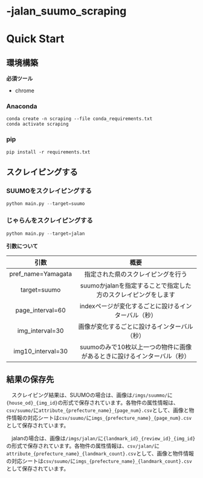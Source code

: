 # -jalan_suumo_scraping

#  Quick Start

## 環境構築
**必須ツール**
- chrome

### Anaconda

```
conda create -n scraping --file conda_requirements.txt
conda activate scraping
```

### pip

```
pip install -r requirements.txt
```

## スクレイピングする
### SUUMOをスクレイピングする

```python
python main.py --target=suumo
```

### じゃらんをスクレイピングする

```python
python main.py --target=jalan
```

**引数について**

|引数|概要|
|:--:|:--:|
|pref_name=Yamagata|指定された県のスクレイピングを行う|
|target=suumo|suumoかjalanを指定することで指定した方のスクレイピングをします|
|page_interval=60|indexページが変化するごとに設けるインターバル（秒）|
|img_interval=30|画像が変化するごとに設けるインターバル（秒）|
img10_interval=30|suumoのみで10枚以上一つの物件に画像があるときに設けるインターバル（秒）|

## 結果の保存先
　スクレイピング結果は、SUUMOの場合は、画像は```/imgs/suummo/```に```{house_od}_{img_id}```の形式で保存されています。各物件の属性情報は、```csv/suumo/```に```attribute_{prefecture_name}_{page_num}.csv```として、画像と物件情報の対応シートは```csv/suumo/```に```imgs_{prefecture_name}_{page_num}.csv```として保存されています。

　jalanの場合は、画像は```/imgs/jalan/```に```{landmark_id}_{review_id}_{img_id}```の形式で保存されています。各物件の属性情報は、```csv/jalan/```に```attribute_{prefecture_name}_{landmark_count}.csv```として、画像と物件情報の対応シートは```csv/suumo/```に```imgs_{prefecture_name}_{landmark_count}.csv```として保存されています。
